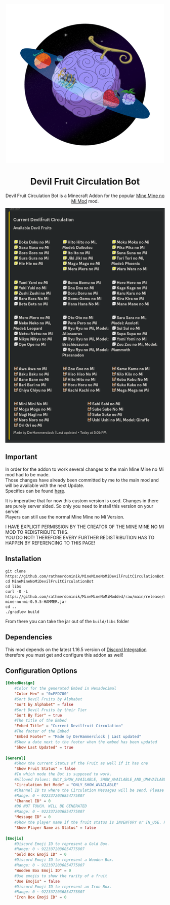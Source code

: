 <p align="center">
 <img src="src/main/resources/dfcirc.png" height="500" width="500"/>

<h1 align="center">Devil Fruit Circulation Bot</h1>

<p align="center"> Devil Fruit Circulation Bot is a Minecraft Addon for the popular <a href="https://www.curseforge.com/minecraft/mc-mods/mine-mine-no-mi"> Mine Mine no Mi Mod</a> mod.</p>

<p align="center">
 <img src="image.png"/>
</p>  


## Important

In order for the addon to work several changes to the main Mine Mine no Mi mod had to be made.  
Those changes have already been committed by me to the main mod and will be available with the next Update.  
Specifics can be found [here](https://github.com/rathmerdominik/MineMineNoMiModded).  

It is imperative that for now this custom version is used. Changes in there are purely server sided. So only you need to install this version on your server.  
Players can still use the normal Mine Mine no Mi Version.

I HAVE EXPLICIT PERMISSION BY THE CREATOR OF THE MINE MINE NO MI MOD TO REDISTRIBUTE THIS.  
YOU DO NOT! THEREFORE EVERY FURTHER REDISTRIBUTION HAS TO HAPPEN BY REFERENCING TO THIS PAGE!


## Installation

```
git clone https://github.com/rathmerdominik/MineMineNoMiDevilFruitCirculationBot.git
cd MineMineNoMiDevilFruitCirculationBot
cd libs
curl -O -L https://github.com/rathmerdominik/MineMineNoMiModded/raw/main/release/mine-mine-no-mi-0.9.5-HAMMER.jar
cd ..
./gradlew build
```

From there you can take the jar out of the `build/libs` folder  

## Dependencies

This mod depends on the latest 1.16.5 version of [Discord Integration](https://modrinth.com/plugin/dcintegration) therefore you must get and configure this addon as well!

## Configuration Options

```toml
[EmbedDesign]
	#Color for the generated Embed in Hexadecimal
	"Color Hex" = "0xFFD700"
	#Sort Devil Fruits by Alphabet
	"Sort by Alphabet" = false
	#Sort Devil Fruits by their Tier
	"Sort By Tier" = true
	#The title of the Embed
	"Embed Title" = "Current Devilfruit Circulation"
	#The footer of the Embed
	"Embed Footer" = "Made by DerHammerclock | Last updated"
	#Show a date next to the footer when the embed has been updated
	"Show Last Updated" = true

[General]
	#Show the current Status of the Fruit as well if it has one
	"Show Fruit Status" = false
	#In which mode the Bot is supposed to work.
	#Allowed Values: ONLY_SHOW_AVAILABLE, SHOW_AVAILABLE_AND_UNAVAILABLE, ONLY_SHOW_UNAVAILABLE
	"Circulation Bot Mode" = "ONLY_SHOW_AVAILABLE"
	#Channel ID to where the Circulation Messages will be send. Please make sure the bot has write access!
	#Range: 0 ~ 9223372036854775807
	"Channel ID" = 0
	#DO NOT TOUCH. WILL BE GENERATED
	#Range: 0 ~ 9223372036854775807
	"Message ID" = 0
	#Show the player name if the fruit status is INVENTORY or IN_USE. Requires Show Fruit Status to be true
	"Show Player Name as Status" = false

[Emojis]
	#Discord Emoji ID to represent a Gold Box.
	#Range: 0 ~ 9223372036854775807
	"Gold Box Emoji ID" = 0
	#Discord Emoji ID to represent a Wooden Box.
	#Range: 0 ~ 9223372036854775807
	"Wooden Box Emoji ID" = 0
	#Use emojis to show the rarity of a fruit
	"Use Emojis" = false
	#Discord Emoji ID to represent an Iron Box.
	#Range: 0 ~ 9223372036854775807
	"Iron Box Emoji ID" = 0
```
